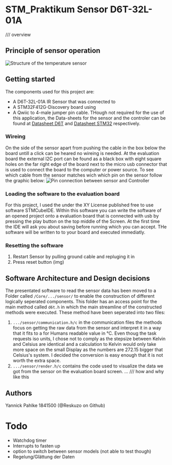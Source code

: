 # STM_Praktikum Sensor D6T-32L-01A
/// overview
## Principle of sensor operation
![Structure of the temperature sensor](file:./images/sensor_structure.png)

## Getting started
The components used for this project are:
* A D6T-32L-01A IR Sensor that was connected to 
* A STM32F412G-Discovery board using  
* A Qwiic to 4-male jumper pin cable.
THough not required for the use of this application, the Data-sheets for the sensor and the controler can be found at [Datasheet D6T]() and [Datasheet STM32]() respectively.

### Wireing
On the side of the sensor apart from pushing the cable in the box below the board untill a click can be heared no wireing is needed. 
At the evaluation board the external I2C port can be found as a black box with eight square holes on the far right edge of the board next to the micro usb connector that is used to connect the board to the computer or power source. To see which cable from the sensor matches wich which pin on the sensor follow the graphic below:
![Pin connection between sensor and Controller](file:./images/hardware_pinout)

### Loading the software to the evaluation board
For this project, I used the under the XY License published free to use software STMCubeIDE. Within this software you can write the software of an opened project onto a evaluation board that is connected with usb by pressing the play button on the top middle of the Screen. At the first time the IDE will ask you about saving before running which you can accept. THe software will be written to to your board and executed immediatly. 

### Resetting the software
1. Restart Sensor by pulling ground cable and repluging it in
2. Press reset button (img)


## Software Architecture and Design decisions
The presentated software to read the sensor data has been moved to a Folder called `/Core/.../sensor/` to enable the construction of different logically seperated components. This folder has an access point for the main method called `d6t.h` in which the main streamline of the constructed methods were executed. These method have been seperated into two files:
1. `.../sensor/communication.h/c` in the communication files the methods focus on getting the raw data from the sensor and interpret it in a way that it fits to a for Humans readable value in °C. Even thoug the task requests iso units, I chose not to comply as the stepsize between Kelvin and Celsius are identical and a calculation to Kelvin would only take more space on the small Display as the numbers are 272.15 bigger that Celsius's system. I decided the conversion is easy enough that it is not worth the extra space.
2. `.../sensor/render.h/c` contains the code used to visualize the data we got from the sensor on the evaluation board screen. ... /// how and why like this



## Authors
Yannick Pahlke 1841500 (@Reskuzo on Github)
# Todo
* Watchdog timer
* Interrupts to fasten up
* option to switch between sensor models (not able to test though)
* Regelung/Glättung der Daten
  